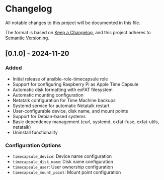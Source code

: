 # Changelog

All notable changes to this project will be documented in this file.

The format is based on [Keep a Changelog](https://keepachangelog.com/en/1.0.0/),
and this project adheres to [Semantic Versioning](https://semver.org/spec/v2.0.0.html).

## [0.1.0] - 2024-11-20

### Added

- Initial release of ansible-role-timecapsule role
- Support for configuring Raspberry Pi as Apple Time Capsule
- Automatic disk formatting with exFAT filesystem
- Automatic mounting configuration
- Netatalk configuration for Time Machine backups
- Systemd service for automatic Netatalk restart
- User-configurable device, disk name, and mount points
- Support for Debian-based systems
- Basic dependency management (curl, systemd, exfat-fuse, exfat-utils, netatalk)
- Uninstall functionality

### Configuration Options

- `timecapsule_device`: Device name configuration
- `timecapsule_disk_name`: Disk name configuration
- `timecapsule_user`: User ownership configuration
- `timecapsule_mount_point`: Mount point configuration

[1.0.0]: https://github.com/marcomc/ansible-role-timecapsule/releases/tag/v1.0.0